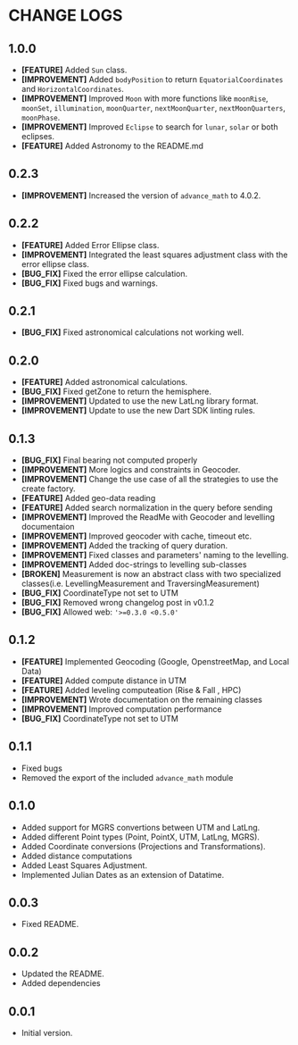 # CHANGE LOGS

## 1.0.0

* **[FEATURE]** Added `Sun` class.
* **[IMPROVEMENT]** Added `bodyPosition` to return `EquatorialCoordinates` and `HorizontalCoordinates`.
* **[IMPROVEMENT]** Improved `Moon` with more functions like `moonRise`, `moonSet`, `illumination`, `moonQuarter`, `nextMoonQuarter`, `nextMoonQuarters`, `moonPhase`.
* **[IMPROVEMENT]** Improved `Eclipse` to search for `lunar`, `solar` or both eclipses.
* **[FEATURE]** Added Astronomy to the README.md

## 0.2.3

* **[IMPROVEMENT]** Increased the version of `advance_math` to 4.0.2.

## 0.2.2

* **[FEATURE]** Added Error Ellipse class.
* **[IMPROVEMENT]** Integrated the least squares adjustment class with the error ellipse class.
* **[BUG_FIX]** Fixed the error ellipse calculation.
* **[BUG_FIX]** Fixed bugs and warnings.

## 0.2.1

* **[BUG_FIX]** Fixed astronomical calculations not working well.

## 0.2.0

* **[FEATURE]** Added astronomical calculations.
* **[BUG_FIX]** Fixed getZone to return the hemisphere.
* **[IMPROVEMENT]** Updated to use the new LatLng library format.
* **[IMPROVEMENT]** Update to use the new Dart SDK linting rules.

## 0.1.3

* **[BUG_FIX]** Final bearing not computed properly
* **[IMPROVEMENT]** More logics and constraints in Geocoder.
* **[IMPROVEMENT]** Change the use case of all the strategies to use the create factory.
* **[FEATURE]** Added geo-data reading
* **[FEATURE]** Added search normalization in the query before sending
* **[IMPROVEMENT]** Improved the ReadMe with Geocoder and levelling documentaion
* **[IMPROVEMENT]** Improved geocoder with cache, timeout etc.
* **[IMPROVEMENT]** Added the tracking of query duration.
* **[IMPROVEMENT]** Fixed classes and parameters' naming to the levelling.
* **[IMPROVEMENT]** Added doc-strings to levelling sub-classes
* **[BROKEN]** Measurement is now an abstract class with two specialized classes(i.e. LevellingMeasurement and TraversingMeasurement)
* **[BUG_FIX]** CoordinateType not set to UTM
* **[BUG_FIX]** Removed wrong changelog post in v0.1.2
* **[BUG_FIX]** Allowed web: `'>=0.3.0 <0.5.0'`

## 0.1.2

* **[FEATURE]** Implemented Geocoding (Google, OpenstreetMap, and Local Data)
* **[FEATURE]** Added compute distance in UTM
* **[FEATURE]** Added leveling computeation (Rise & Fall , HPC)
* **[IMPROVEMENT]** Wrote documentation on the remaining classes
* **[IMPROVEMENT]** Improved computation performance
* **[BUG_FIX]** CoordinateType not set to UTM

## 0.1.1

* Fixed bugs
* Removed the export of the included `advance_math` module

## 0.1.0

* Added support for MGRS convertions between UTM and LatLng.
* Added different Point types (Point, PointX, UTM, LatLng, MGRS).
* Added Coordinate conversions (Projections and Transformations).
* Added distance computations
* Added Least Squares Adjustment.
* Implemented Julian Dates as an extension of Datatime.

## 0.0.3

* Fixed README.

## 0.0.2

* Updated the README.
* Added dependencies

## 0.0.1

* Initial version.
